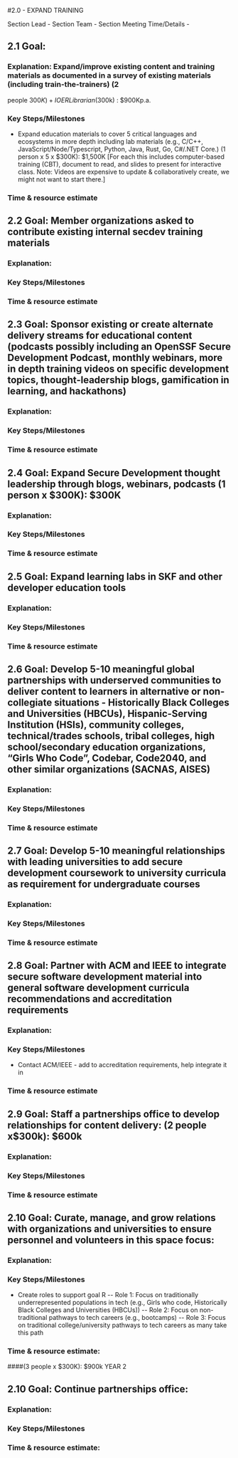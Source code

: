 #2.0 - EXPAND TRAINING

Section Lead - 
Section Team - 
Section Meeting Time/Details - 

## 2.1 Goal:   
###  Explanation:  Expand/improve existing content and training materials as documented in a survey of existing materials (including train-the-trainers) (2
people $300K) + I OER Librarian ($300k) : $900Kp.a.
### Key Steps/Milestones 
- Expand education materials to cover 5 critical languages and ecosystems in more depth including lab materials (e.g., C/C++, JavaScript/Node/Typescript, Python, Java, Rust, Go, C#/.NET Core.) (1 person x 5 x $300K): $1,500K [For each this includes computer-based training (CBT), document to read, and slides to present for interactive class. Note: Videos are expensive to update & collaboratively create, we might not want to start there.]
### Time & resource estimate 

## 2.2 Goal:   Member organizations asked to contribute existing internal secdev training materials
### Explanation:  
### Key Steps/Milestones 
### Time & resource estimate 

## 2.3 Goal:   Sponsor existing or create alternate delivery streams for educational content (podcasts possibly including an OpenSSF Secure Development Podcast, monthly webinars, more in depth training videos on specific development topics, thought-leadership blogs, gamification in learning, and hackathons)
### Explanation:  
### Key Steps/Milestones 
### Time & resource estimate 

## 2.4 Goal:   Expand Secure Development thought leadership through blogs, webinars, podcasts (1 person x $300K): $300K
### Explanation:  
### Key Steps/Milestones 
### Time & resource estimate 

## 2.5 Goal:   Expand learning labs in SKF and other developer education tools
### Explanation:  
### Key Steps/Milestones 
### Time & resource estimate 

## 2.6 Goal:   Develop 5-10 meaningful global partnerships with underserved communities  to deliver content to learners in alternative or non-collegiate situations - Historically Black Colleges and Universities (HBCUs), Hispanic-Serving Institution (HSIs), community colleges, technical/trades schools, tribal colleges, high school/secondary education organizations, “Girls Who Code”, Codebar, Code2040, and other similar organizations (SACNAS, AISES) 
### Explanation:  
### Key Steps/Milestones 
### Time & resource estimate 

## 2.7 Goal:   Develop 5-10 meaningful relationships with leading universities to add secure development coursework to university curricula as requirement for undergraduate courses
### Explanation:  
### Key Steps/Milestones 
### Time & resource estimate 

## 2.8 Goal:   Partner with ACM and IEEE to integrate secure software development material into general software development curricula recommendations and accreditation requirements
### Explanation:  
### Key Steps/Milestones 
- Contact ACM/IEEE - add to accreditation requirements, help integrate it in

### Time & resource estimate 

## 2.9 Goal:  Staff a partnerships office to develop relationships for content delivery: (2 people x$300k): $600k
### Explanation:  
### Key Steps/Milestones 
### Time & resource estimate 

## 2.10 Goal:  Curate, manage, and grow relations with organizations and universities to ensure personnel and volunteers in this space focus:
### Explanation:  
### Key Steps/Milestones 
- Create roles to support goal R
-- Role 1: Focus on traditionally underrepresented populations in tech (e.g., Girls who code, Historically Black Colleges and Universities (HBCUs))
-- Role 2: Focus on non-traditional pathways to tech careers (e.g., bootcamps)
-- Role 3: Focus on traditional college/university pathways to tech careers as many take this path

### Time & resource estimate: 
####(3 people x $300K): $900k     YEAR 2

## 2.10 Goal:  Continue partnerships office:
### Explanation:  
### Key Steps/Milestones 
### Time & resource estimate:
